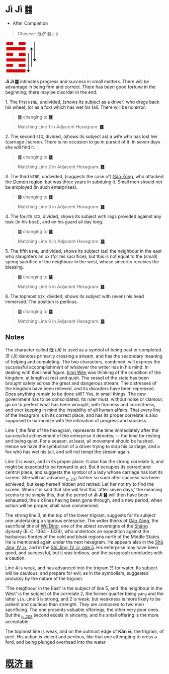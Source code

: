 # Jì Jì ䷾

* After Completion

> Chinese: 既济 ䷾ jì jì

<a id="p-204"/>

<img src="shapes/63.10.jpg" width="101" alt="既济">

**Jì Jì ䷾** intimates progress and success in small matters. There will be advantage in being firm and correct. There has been good fortune in the beginning; there may be disorder in the end.

<a id="p-205"/>

1.<a name="63.1"></a> The first `NINE`, undivided, (shows its subject as a driver) who drags back his wheel, (or as a fox) which has wet his tail. There will be no error.

> **䷾** changing to [**䷦**](e8b987jian.md#39.1)

> Matching Line 1 in Adjacent Hexagram: [**䷿**](e69caae6b58eweiji.md#64.1)

2.<a name="63.2"></a> The second `SIX`, divided, (shows its subject as) a wife who has lost her (carriage-)screen. There is no occasion to go in pursuit of it. In seven days she will find it.

> **䷾** changing to [**䷄**](e99c80xu.md#5.2)

> Matching Line 2 in Adjacent Hexagram: [**䷿**](e69caae6b58eweiji.md#64.2)

3.<a name="63.3"></a> The third `NINE`, undivided, (suggests the case of) [Gāo Zōng](https://zh.wikipedia.org/zh-cn/高宗), who attacked the [Demon region](https://en.wikipedia.org/wiki/Guifang), but was three years in subduing it. Small men should not be employed (in such enterprises).

> **䷾** changing to [**䷂**](e5b1afzhun.md#3.3)

> Matching Line 3 in Adjacent Hexagram: [**䷿**](e69caae6b58eweiji.md#64.3)

<a id="p-206"/>

4.<a name="63.4"></a> The fourth `SIX`, divided, shows its subject with rags provided against any leak (in his boat), and on his guard all day long.

> **䷾** changing to [**䷰**](e99da9ge.md#49.4)

> Matching Line 4 in Adjacent Hexagram: [**䷿**](e69caae6b58eweiji.md#64.4)

5.<a name="63.5"></a> The fifth `NINE`, undivided, shows its subject (as) the neighbour in the east who slaughters an ox (for his sacrifice); but this is not equal to the (small) spring sacrifice of the neighbour in the west, whose sincerity receives the blessing.

> **䷾** changing to [**䷣**](e6988ee5a4b7mingyi.md#36.5)

> Matching Line 5 in Adjacent Hexagram: [**䷿**](e69caae6b58eweiji.md#64.5)

6.<a name="63.6"></a> The topmost `SIX`, divided, shows its subject with (even) his head immersed. The position is perilous.

> **䷾** changing to [**䷤**](e5aeb6e4babajiaren.md#37.6)

> Matching Line 6 in Adjacent Hexagram: [**䷿**](e69caae6b58eweiji.md#64.6)

## Notes

The character called 既 (Jì) is used as a symbol of being past or completed. 济 (Jì) denotes primarily crossing a stream, and has the secondary meaning of helping and completing. The two characters, combined, will express the successful accomplishment of whatever the writer has in his mind. In dealing with this lineal figure, [king Wén](https://en.wikipedia.org/wiki/King_Wen_of_Zhou) was thinking of the condition of the kingdom, at length at rest and quiet. The vessel of the state has been brought safely across the great and dangerous stream. The distresses of the kingdom have been relieved, and its disorders have been repressed. Does anything remain to be done still? Yes, in small things. The new government has to be consolidated. Its ruler must, without noise or clamour, go on to perfect what has been wrought, with firmness and correctness, and ever keeping in mind the instability of all human affairs. That every line of the hexagram is in its correct place, and has its proper correlate is also supposed to harmonize with the intimation of progress and success.

Line 1, the first of the hexagram, represents the time immediately after the successful achievement of the enterprise it denotes; -- the time for resting and being quiet. For a season, at least, all movement should be hushed. Hence we have the symbolism of a driver trying to stop his carriage, and a fox who has wet his tail, and will not tempt the stream again.

Line 2 is weak, and in its proper place. It also has the strong correlate 5; and might be expected to be forward to act. But it occupies its correct and central place, and suggests the symbol of a lady whose carriage has lost its screen. She will not advance <sub>[p. 207](e69caae6b58eweiji.md#p-207)</sub> further so soon after success has been achieved; but keep herself hidden and retired. Let her not try to find the screen. When it is said that she will find this 'after seven days,' the meaning seems to be simply this, that the period of **Jì Jì ䷾** will then have been exhausted, the six lines having been gone through, and a new period, when action will be proper, shall have commenced.

The strong line 3, at the top of the lower trigram, suggests for its subject one undertaking a vigorous enterprise. The writer thinks of [Gāo Zōng](https://zh.wikipedia.org/zh-cn/高宗), the sacrificial title of [Wǔ Dīng](https://en.wikipedia.org/wiki/Wu_Ding), one of the ablest sovereigns of the [Shāng](https://en.wikipedia.org/wiki/Shang_dynasty) dynasty (B. C. 1364 - 1324), who undertook an expedition against the barbarous hordes of the cold and bleak regions north of the Middle States. He is mentioned again under the next hexagram. He appears also in the [Shū Jīng, IV, ix](https://ctext.org/shang-shu/day-of-the-supplementary-sacrifice-to), and in the [Shī Jīng, IV, iii, ode 5](https://ctext.org/book-of-poetry/yin-wu). His enterprise may have been good, and successful, but it was tedious, and the paragraph concludes with a caution.

Line 4 is weak, and has advanced into the trigram ☵ for water. Its subject will be cautious, and prepare for evil, as in the symbolism, suggested probably by the nature of the trigram.

'The neighbour in the East' is the subject of line 5, and 'the neighbour in the West' is the subject of the correlate 2, the former quarter being `yáng` and the latter `yīn`. Line 5 is strong, and 2 is weak; but weakness is more likely to be patient and cautious than strength. They are compared to two men sacrificing. The one presents valuable offerings; the other very poor ones. But the <sub>[p. 208](e69caae6b58eweiji.md#p-208)</sub> second excels in sincerity, and his small offering is the more acceptable.

The topmost line is weak, and on the outmost edge of **Kǎn ☵**, the trigram, of peril. His action is violent and perilous, like that one attempting to cross a ford, and being plunged overhead into the water.

# [既济 ䷾](e697a2e6b58ejiji_cn.md)
